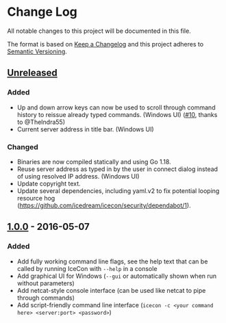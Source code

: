 # Change Log
All notable changes to this project will be documented in this file.

The format is based on [Keep a Changelog](http://keepachangelog.com/)
and this project adheres to [Semantic Versioning](http://semver.org/).

## [Unreleased]
### Added
- Up and down arrow keys can now be used to scroll through command history to reissue already typed commands. (Windows UI) ([#10](https://github.com/icedream/icecon/pull/10), thanks to @TheIndra55)
- Current server address in title bar. (Windows UI)

### Changed
- Binaries are now compiled statically and using Go 1.18.
- Reuse server address as typed in by the user in connect dialog instead of using resolved IP address. (Windows UI)
- Update copyright text.
- Update several dependencies, including yaml.v2 to fix potential looping resource hog (https://github.com/icedream/icecon/security/dependabot/1).

## [1.0.0] - 2016-05-07
### Added
- Add fully working command line flags, see the help text that can be called by running IceCon with `--help` in a console
- Add graphical UI for Windows (`--gui` or automatically shown when run without parameters)
- Add netcat-style console interface (can be used like netcat to pipe through commands)
- Add script-friendly command line interface (`icecon -c <your command here> <server:port> <password>`)

[Unreleased]: https://github.com/icedream/icecon/compare/v1.0.0...develop
[1.0.0]: https://github.com/icedream/icecon/releases/tag/v1.0.0
